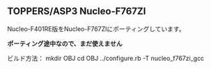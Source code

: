 ## TOPPERS/ASP3 Nucleo-F767ZI

Nucleo-F401RE版をNucleo-F767ZIにポーティングしています。

**ポーティング途中なので、まだ使えません**

ビルド方法：
mkdir OBJ
cd OBJ
../configure.rb -T nucleo_f767zi_gcc
